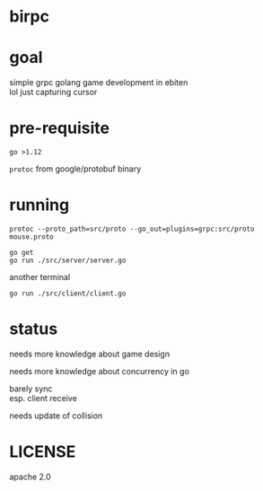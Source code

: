 # birpc

# goal

simple grpc golang game development in ebiten\
lol just capturing cursor

# pre-requisite

`go >1.12`

`protoc` from google/protobuf binary

# running

```
protoc --proto_path=src/proto --go_out=plugins=grpc:src/proto mouse.proto
```
```
go get
go run ./src/server/server.go
```
another terminal
```
go run ./src/client/client.go
```

# status

needs more knowledge about game design

needs more knowledge about concurrency in go

barely sync\
esp. client receive

needs update of collision

# LICENSE

apache 2.0
